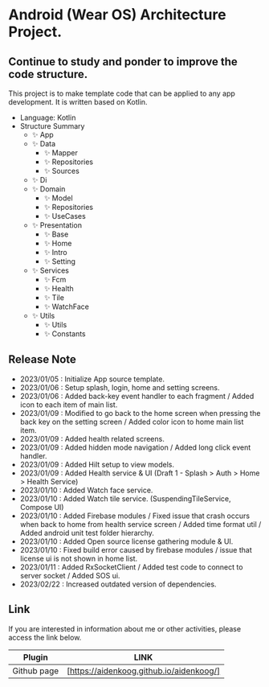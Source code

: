 # Android (Wear OS) Architecture Project.
## Continue to study and ponder to improve the code structure.


This project is to make template code that can be applied to any app development.
It is written based on Kotlin.

- Language: Kotlin
- Structure Summary
  - ✨ App
  - ✨ Data
    - ✨ Mapper
    - ✨ Repositories
    - ✨ Sources
  - ✨ Di
  - ✨ Domain
    - ✨ Model
    - ✨ Repositories
    - ✨ UseCases
  - ✨ Presentation
    - ✨ Base
    - ✨ Home
    - ✨ Intro
    - ✨ Setting
  - ✨ Services
    - ✨ Fcm
    - ✨ Health
    - ✨ Tile
    - ✨ WatchFace
  - ✨ Utils
    - ✨ Utils
    - ✨ Constants

## Release Note

- 2023/01/05 : Initialize App source template.
- 2023/01/06 : Setup splash, login, home and setting screens.
- 2023/01/06 : Added back-key event handler to each fragment / Added icon to each item of main list.
- 2023/01/09 : Modified to go back to the home screen when pressing the back key on the setting screen / Added color icon to home main list item.
- 2023/01/09 : Added health related screens.
- 2023/01/09 : Added hidden mode navigation / Added long click event handler.
- 2023/01/09 : Added Hilt setup to view models.
- 2023/01/09 : Added Health service & UI (Draft 1 - Splash > Auth > Home > Health Service)
- 2023/01/10 : Added Watch face service.
- 2023/01/10 : Added Watch tile service. (SuspendingTileService, Compose UI)
- 2023/01/10 : Added Firebase modules / Fixed issue that crash occurs when back to home from health service screen / Added time format util / Added android unit test folder hierarchy.
- 2023/01/10 : Added Open source license gathering module & UI.
- 2023/01/10 : Fixed build error caused by firebase modules / issue that license ui is not shown in home list.
- 2023/01/11 : Added RxSocketClient / Added test code to connect to server socket / Added SOS ui.
- 2023/02/22 : Increased outdated version of dependencies.

## Link

If you are interested in information about me or other activities, please access the link below.

| Plugin | LINK |
| ------ | ------ |
| Github page | [https://aidenkoog.github.io/aidenkoog/] |
